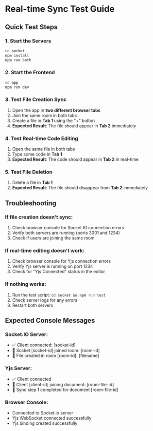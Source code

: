 # Real-time Sync Test Guide

## Quick Test Steps

### 1. Start the Servers
```bash
cd socket
npm install
npm run both
```

### 2. Start the Frontend
```bash
cd app
npm run dev
```

### 3. Test File Creation Sync
1. Open the app in **two different browser tabs**
2. Join the same room in both tabs
3. Create a file in **Tab 1** using the "+" button
4. **Expected Result**: The file should appear in **Tab 2** immediately

### 4. Test Real-time Code Editing
1. Open the same file in both tabs
2. Type some code in **Tab 1**
3. **Expected Result**: The code should appear in **Tab 2** in real-time

### 5. Test File Deletion
1. Delete a file in **Tab 1**
2. **Expected Result**: The file should disappear from **Tab 2** immediately

## Troubleshooting

### If file creation doesn't sync:
1. Check browser console for Socket.IO connection errors
2. Verify both servers are running (ports 3001 and 1234)
3. Check if users are joining the same room

### If real-time editing doesn't work:
1. Check browser console for Yjs connection errors
2. Verify Yjs server is running on port 1234
3. Check for "Yjs Connected" status in the editor

### If nothing works:
1. Run the test script: `cd socket && npm run test`
2. Check server logs for any errors
3. Restart both servers

## Expected Console Messages

### Socket.IO Server:
- ✅ Client connected: [socket-id]
- 👥 Socket [socket-id] joined room: [room-id]
- 📄 File created in room [room-id]: [filename]

### Yjs Server:
- ✅ Client connected
- 📄 Client [client-id] joining document: [room-file-id]
- 🔄 Sync step 1 completed for document [room-file-id]

### Browser Console:
- Connected to Socket.io server
- Yjs WebSocket connected successfully
- Yjs binding created successfully 